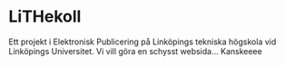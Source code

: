 LiTHekoll
=========

Ett projekt i Elektronisk Publicering på Linköpings tekniska högskola vid Linköpings Universitet.
Vi vill göra en schysst websida... Kanskeeee